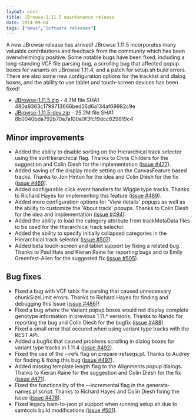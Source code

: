 ```yaml
---
layout: post
title: JBrowse-1.11.5 maintenance release
date: 2014-09-04
tags: ["News","Software releases"]
---
```


A new JBrowse release has arrived! JBrowse 1.11.5 incorporates many valuable contributions and feedback from the community which has been overwhelmingly positive. Some notable bugs have been fixed, including a long-standing VCF file parsing bug, a scrolling bug that affected popup boxes for variants on JBrowse 1.11.4, and a patch for setup.sh build errors. There are also some new configuration options for the tracklist and dialog boxes, and the ability to use tablet and touch-screen devices has been fixed!

*   [JBrowse-1.11.5.zip](http://jbrowse.org/wordpress/wp-content/plugins/download-monitor/download.php?id=98) - 4.7M
file SHA1 480a9363c1799713666bed56d6a134af69982c9e
*   [JBrowse-1.11.5-dev.zip](http://jbrowse.org/wordpress/wp-content/plugins/download-monitor/download.php?id=97) - 25.2M
file SHA1 8b0040bda792b70a7a100a0f3fc19dcc829819c4

## Minor improvements

*   Added the ability to disable sorting on the Hierarchical track selector using the sortHierarchical flag. Thanks to Chris Childers for the suggestion and Colin Diesh for the implementation ([issue #477](https://github.com/gmod/jbrowse/issues/477)).
*   Added saving of the display mode setting on the CanvasFeature based tracks. Thanks to Jon Hinton for the idea and Colin Diesh for the fix ([issue #469](https://github.com/gmod/jbrowse/issues/469)).
*   Added configurable click event handlers for Wiggle type tracks. Thanks to Richard Hayes for implementing this feature ([issue #489](https://github.com/gmod/jbrowse/issues/489)).
*   Added more configuration options for 'View details' popups as well as the ability to customize the 'About track' popups. Thanks to Colin Diesh for the idea and implementation ([issue #494](https://github.com/gmod/jbrowse/issues/494)).
*   Added the ability to load the category attribute from trackMetaData files to be used for the Hierarchical track selector.
*   Added the ability to specify initially collapsed categories in the Hierarchical track selector ([issue #507](https://github.com/gmod/jbrowse/issues/507)).
*   Added beta touch-screen and tablet support by fixing a related bug. Thanks to Paul Hale and Kieran Raine for reporting bugs and to Emily Greenfest-Allen for the suggested fix ([issue #505](https://github.com/gmod/jbrowse/issues/505)).

## Bug fixes

*   Fixed a bug with VCF tabix file parsing that caused unnecessary chunkSizeLimit errors. Thanks to Richard Hayes for finding and debugging this issue ([issue #486](https://github.com/gmod/jbrowse/issues/486))!
*   Fixed a bug where the Variant popup boxes would not display complete genotype information in previous 1.11.* versions. Thanks to Nando for reporting the bug and Colin Diesh for the bugfix ([issue #488](https://github.com/gmod/jbrowse/issues/488)).
*   Fixed a small error that occured when using variant type tracks with the REST API.
*   Added a bugfix that caused problems scrolling in dialog boxes for variant type tracks in 1.11.4 ([issue #492](https://github.com/gmod/jbrowse/issues/492)).
*   Fixed the use of the --refs flag on prepare-refseqs.pl. Thanks to Audrey for finding & fixing this bug ([issue #497](https://github.com/gmod/jbrowse/issues/497)).
*   Added missing template length flag to the Alignments popup dialogs. Thanks to Kieran Raine for the suggestion and Colin Diesh for the fix ([issue #471](https://github.com/gmod/jbrowse/issues/471)).
*   Fixed the functionality of the --incremental flag in the generate-names.pl script. Thanks to Richard Hayes and Colin Diesh fixing the issue ([issue #478](https://github.com/gmod/jbrowse/issues/478)).
*   Fixed legacy bam-to-json.pl support when running setup.sh due to samtools build modifications ([issue #501](https://github.com/gmod/jbrowse/issues/501)).